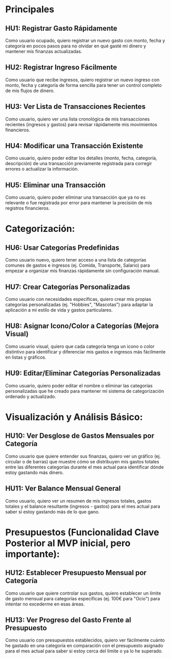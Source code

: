 # Principales

## HU1: Registrar Gasto Rápidamente
Como usuario ocupado, quiero registrar un nuevo gasto con monto, fecha y categoría en pocos pasos para no olvidar en qué gasté mi dinero y mantener mis finanzas actualizadas.

## HU2: Registrar Ingreso Fácilmente
Como usuario que recibe ingresos, quiero registrar un nuevo ingreso con monto, fecha y categoría de forma sencilla para tener un control completo de mis flujos de dinero.

## HU3: Ver Lista de Transacciones Recientes
Como usuario, quiero ver una lista cronológica de mis transacciones recientes (ingresos y gastos) para revisar rápidamente mis movimientos financieros.

## HU4: Modificar una Transacción Existente
Como usuario, quiero poder editar los detalles (monto, fecha, categoría, descripción) de una transacción previamente registrada para corregir errores o actualizar la información.

## HU5: Eliminar una Transacción
Como usuario, quiero poder eliminar una transacción que ya no es relevante o fue registrada por error para mantener la precisión de mis registros financieros.


# Categorización:

## HU6: Usar Categorías Predefinidas
Como usuario nuevo, quiero tener acceso a una lista de categorías comunes de gastos e ingresos (ej. Comida, Transporte, Salario) para empezar a organizar mis finanzas rápidamente sin configuración manual.

## HU7: Crear Categorías Personalizadas
Como usuario con necesidades específicas, quiero crear mis propias categorías personalizadas (ej. "Hobbies", "Mascotas") para adaptar la aplicación a mi estilo de vida y gastos particulares.

## HU8: Asignar Icono/Color a Categorías (Mejora Visual)
Como usuario visual, quiero que cada categoría tenga un icono o color distintivo para identificar y diferenciar mis gastos e ingresos más fácilmente en listas y gráficos.

## HU9: Editar/Eliminar Categorías Personalizadas
Como usuario, quiero poder editar el nombre o eliminar las categorías personalizadas que he creado para mantener mi sistema de categorización ordenado y actualizado.

# Visualización y Análisis Básico:

## HU10: Ver Desglose de Gastos Mensuales por Categoría
Como usuario que quiere entender sus finanzas, quiero ver un gráfico (ej. circular o de barras) que muestre cómo se distribuyen mis gastos totales entre las diferentes categorías durante el mes actual para identificar dónde estoy gastando más dinero.

## HU11: Ver Balance Mensual General
Como usuario, quiero ver un resumen de mis ingresos totales, gastos totales y el balance resultante (ingresos - gastos) para el mes actual para saber si estoy gastando más de lo que gano.

# Presupuestos (Funcionalidad Clave Posterior al MVP inicial, pero importante):

## HU12: Establecer Presupuesto Mensual por Categoría
Como usuario que quiere controlar sus gastos, quiero establecer un límite de gasto mensual para categorías específicas (ej. 100€ para "Ocio") para intentar no excederme en esas áreas.

## HU13: Ver Progreso del Gasto Frente al Presupuesto
Como usuario con presupuestos establecidos, quiero ver fácilmente cuánto he gastado en una categoría en comparación con el presupuesto asignado para el mes actual para saber si estoy cerca del límite o ya lo he superado.